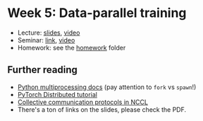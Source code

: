 # Week 5: Data-parallel training

* Lecture: [slides](./lecture5.pdf), [video](https://disk.yandex.ru/i/14QJM4oYzsBCRQ)
* Seminar: [link](./practice.ipynb), [video](https://disk.yandex.ru/i/qgk59FKHVABhKQ)
* Homework: see the [homework](./homework) folder

## Further reading
* [Python multiprocessing docs](https://docs.python.org/3/library/multiprocessing.html) (pay attention to `fork` vs `spawn`!)
* [PyTorch Distributed tutorial](https://pytorch.org/tutorials/intermediate/dist_tuto.html)
* [Collective communication protocols in NCCL](https://images.nvidia.com/events/sc15/pdfs/NCCL-Woolley.pdf)
* There's a ton of links on the slides, please check the PDF.
